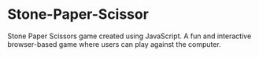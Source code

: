 # Stone-Paper-Scissor
Stone Paper Scissors game created using JavaScript. A fun and interactive browser-based game where users can play against the computer.
